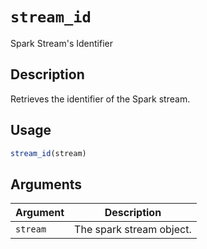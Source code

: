 # `stream_id`

Spark Stream's Identifier


## Description

Retrieves the identifier of the Spark stream.


## Usage

```r
stream_id(stream)
```


## Arguments

Argument      |Description
------------- |----------------
`stream`     |     The spark stream object.


